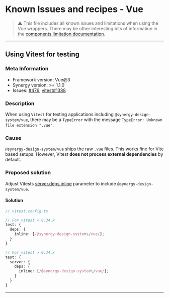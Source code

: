 # Known Issues and recipes - Vue

> ⚠️ This file includes all known issues and limitations when using the Vue wrappers.
> There may be other interesting bits of information in the [components limitation documentation](https://synergy-design-system.github.io/?path=/docs/limitations-components--docs).

---

## Using Vitest for testing

### Meta Information

- Framework version: Vue@3
- Synergy version: >= 1.1.0
- Issues: [#476](https://github.com/synergy-design-system/synergy-design-system/issues/476), [vitest#1388](https://github.com/vitest-dev/vitest/issues/1388)

### Description

When using `Vitest` for testing applications including `@synergy-design-system/vue`, there may be a `TypeError` with the message `TypeError: Unknown file extension ".vue"`.

### Cause

`@synergy-design-system/vue` ships the raw `.vue` files. This works fine for Vite based setups. However, Vitest **does not process external dependencies** by default.

### Proposed solution

Adjust Vitests [server.deps.inline](https://vitest.dev/config/#server-deps-inline) parameter to include `@synergy-design-system/vue`.

#### Solution

```typescript
// vitest.config.ts

// For vitest < 0.34.x
test: {
  deps: {
    inline: [/@synergy-design-system\/vue/];
  }
}

// For vitest > 0.34.x
test: {
  server: {
    deps: {
      inline: [/@synergy-design-system\/vue/];
    }
  }
}
```

---
